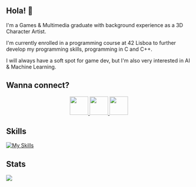 ## Hola! :full_moon_with_face:

I'm a Games & Multimedia graduate with background experience as a 3D Character Artist.

I'm currently enrolled in a programming course at 42 Lisboa to further develop my programming skills, programming in C and C++.

I will always have a soft spot for game dev, but I'm also very interested in AI & Machine Learning.

## Wanna connect?
<div style="text-align: center;">
<a href="https://www.linkedin.com/in/bernardo-monico/">
    <img height="50" src="https://cdn2.iconfinder.com/data/icons/social-icon-3/512/social_style_3_in-306.png"/>
</a>  
<a href="https://www.instagram.com/ben.monico/">
    <img height="50" src="https://cdn2.iconfinder.com/data/icons/social-media-2285/512/1_Instagram_colored_svg_1-512.png"/>
</a>
<a href="mailto:bcmonico@gmail.com">
    <img height="50" src="https://cdn3.iconfinder.com/data/icons/logos-brands-3/24/logo_brand_brands_logos_gmail-256.png"/>
</a>  
</div>

## Skills
[![My Skills](https://skillicons.dev/icons?i=c,cpp,linux,git,bash,vscode)](https://skillicons.dev)

## Stats
<img align="center" src="https://github-readme-streak-stats.herokuapp.com/?user=ben-monico&theme=react"/> 


